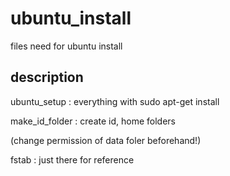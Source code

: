 # ubuntu_install
files need for ubuntu install

## description

ubuntu_setup : everything with sudo apt-get install

make_id_folder : create id, home folders

(change permission of data foler beforehand!)

fstab : just there for reference

